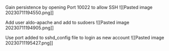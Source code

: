 Gain persistence by opening Port 10022 to allow SSH
![[Pasted image 20230711194550.png]]

Add user aldo-apache and add to sudoers
![[Pasted image 20230711194905.png]]

Use port added to sshd_config file to login as new account
![[Pasted image 20230711195427.png]]